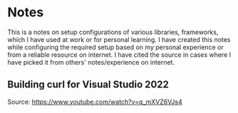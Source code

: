 # Notes
This is a notes on setup configurations of various libraries, frameworks, which I have used at work or for personal learning. I have created this notes while configuring the required setup based on my personal experience or from a reliable resource on internet. I have cited the source in cases where I have picked it from others' notes/experience on internet.

## Building curl for Visual Studio 2022

Source: https://www.youtube.com/watch?v=q_mXVZ6VJs4
